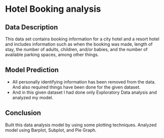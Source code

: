 # **Hotel Booking analysis**

## **Data Description**
This data set contains booking information for a city hotel and a resort hotel and includes information such as when the booking was made, length of stay, the number of adults, children, and/or babies, and the number of available parking spaces, among other things. 

## **Model Prediction**

* All personally identifying information has been removed from the data. And also required things have been done for the given dataset.
* And in this given dataset I had done only Exploratory Data analysis and analyzed my model.

## **Conclusion**

Built this data analysis model by using some plotting techniques. Analyzed model using Barplot, Subplot, and Pie Graph. 

